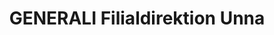 ---
title: "GENERALI Filialdirektion Unna"
url: /unna/generali-filialdirektion-unna/
shop: Allgemein
---